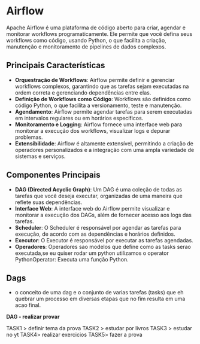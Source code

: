 # Airflow

Apache Airflow é uma plataforma de código aberto para criar, agendar e monitorar workflows programaticamente. Ele permite que você defina seus workflows como código, usando Python, o que facilita a criação, manutenção e monitoramento de pipelines de dados complexos.

## Principais Características

- **Orquestração de Workflows**: Airflow permite definir e gerenciar workflows complexos, garantindo que as tarefas sejam executadas na ordem correta e gerenciando dependências entre elas.
- **Definição de Workflows como Código**: Workflows são definidos como código Python, o que facilita a versionamento, teste e manutenção.
- **Agendamento**: Airflow permite agendar tarefas para serem executadas em intervalos regulares ou em horários específicos.
- **Monitoramento e Logging**: Airflow fornece uma interface web para monitorar a execução dos workflows, visualizar logs e depurar problemas.
- **Extensibilidade**: Airflow é altamente extensível, permitindo a criação de operadores personalizados e a integração com uma ampla variedade de sistemas e serviços.

## Componentes Principais

- **DAG (Directed Acyclic Graph)**: Um DAG é uma coleção de todas as tarefas que você deseja executar, organizadas de uma maneira que reflete suas dependências.
- **Interface Web**: A interface web do Airflow permite visualizar e monitorar a execução dos DAGs, além de fornecer acesso aos logs das tarefas.
- **Scheduler**: O Scheduler é responsável por agendar as tarefas para execução, de acordo com as dependências e horários definidos.
- **Executor**: O Executor é responsável por executar as tarefas agendadas.
- **Operadores**: Operadores sao modelos que define como as tasks serao executada,se eu quiser rodar um python utilizamos o operator PythonOperator: Executa uma função Python.


## Dags

- o conceito de uma dag e o conjunto de varias tarefas (tasks) que eh quebrar um processo em diversas etapas que no fim resulta em uma acao final.

**DAG - realizar provar**

TASK1 > definir tema da prova 
TASK2 > estudar por livros
TASK3 > estudar no yt
TASK4> realizar exercicios
TASK5> fazer a prova

